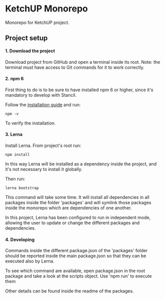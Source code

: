 # KetchUP Monorepo

Monorepo for KetchUP project.

## Project setup

#### 1. Download the project

Download project from GitHub and open a terminal inside its root.
Note: the terminal must have access to Git commands for it to work correctly.

#### 2. npm 6
First thing to do is to be sure to have installed npm 6 or higher, since it's mandatory to develop with Stancil.

Follow the [installation guide](https://www.npmjs.com/get-npm) and run:
```
npm -v
``` 
To verify the installation.

#### 3. Lerna

Install Lerna. From project's root run:
```
npm install
```
In this way Lerna will be installed as a dependency inside the project,
and it's not necessary to install it globally.

Then run:
```
lerna bootstrap
```
This command will take some time.
It will install all dependencies in all packages inside the folder 'packages'
and will symlink those packages inside the monorepo which are dependencies of one another.

In this project, Lerna has been configured to run in independent mode,
allowing the user to update or change the different packages and dependencies.

#### 4. Developing

Commands inside the different package.json of the 'packages' folder should be reported inside the main package.json
so that they can be executed also by Lerna. 

To see which command are available, open package.json in the root package and take a look at the scripts object. 
Use 'npm run' to execute them

Other details can be found inside the readme of the packages.